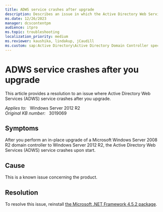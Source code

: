 ```yaml
---
title: ADWS service crashes after upgrade
description: Describes an issue in which the Active Directory Web Services service crashes upon start. This issue occurs after you perform an in-place upgrade.
ms.date: 12/26/2023
manager: dcscontentpm
audience: itpro
ms.topic: troubleshooting
localization_priority: medium
ms.reviewer: kaushika, lindakup, jCaudill
ms.custom: sap:Active Directory\Active Directory Domain Controller specific boot failures, csstroubleshoot
---
```

# ADWS service crashes after you upgrade

This article provides a resolution to an issue where Active Directory Web Services (ADWS) service crashes after you upgrade.

_Applies to:_ &nbsp; Windows Server 2012 R2  
_Original KB number:_ &nbsp; 3019069

## Symptoms

After you perform an in-place upgrade of a Microsoft Windows Server 2008 R2 domain controller to Windows Server 2012 R2, the Active Directory Web Services (ADWS) service crashes upon start.

## Cause

This is a known issue concerning the product.

## Resolution

To resolve this issue, reinstall [the Microsoft .NET Framework 4.5.2 package](https://www.microsoft.com/download/details.aspx?id=42642).
